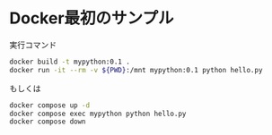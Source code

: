 # Docker最初のサンプル

実行コマンド

```bash
docker build -t mypython:0.1 .
docker run -it --rm -v ${PWD}:/mnt mypython:0.1 python hello.py
```

もしくは

```bash
docker compose up -d
docker compose exec mypython python hello.py
docker compose down
```
